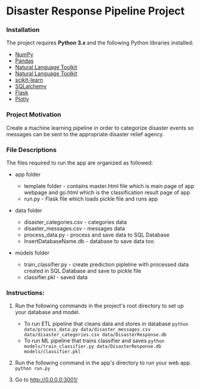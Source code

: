 <h1> Disaster Response Pipeline Project </h1>
<h3> Installation </h3>
The project requires <b> Python 3.x </b> and the following Python libraries installed:
<ul>

  <li> <a href="http://www.numpy.org/" rel="nofollow">NumPy</a> </li>
  <li> <a href="http://pandas.pydata.org" rel="nofollow">Pandas</a> </li>
  <li> <a href="https://www.nltk.org/" rel="nofollow">Natural Language Toolkit </a> </li>
  <li> <a href="https://www.nltk.org/" rel="nofollow">Natural Language Toolkit </a> </li>
  <li> <a href="https://scikit-learn.org/stable/" rel="nofollow">scikit-learn </a> </li>
  <li> <a href="https://www.sqlalchemy.org/" rel="nofollow">SQLalchemy </a> </li>
  <li> <a href="http://flask.pocoo.org/" rel="nofollow">Flask </a> </li>
  <li> <a href="https://plot.ly/python/" rel="nofollow">Plotly </a> </li>

</ul>

<h3> Project Motivation </h3>
Create a machine learning pipeline in order to categorize disaster events so messages can be
sent to the appropriate disaster relief agency.

<h3> File Descriptions </h3>
The files required to run the app are organized as followed:
<ul>
  <li> app folder </li>
    <ul>
      <li> template folder - contains master.html file which is main page of app webpage
      and go.html which is the classification result page of app </li>
      <li> run.py - Flask file which loads pickle file and runs app </li>
    </ul>
</ul>

<ul>
  <li> data folder </li>
    <ul>
      <li> disaster_categories.csv - categories data </li>
      <li> disaster_messages.csv - messages data </li>
      <li> process_data.py - process and save data to SQL Database </li>
      <li> InsertDatabaseName.db - database to save data too </li>
    </ul>
</ul>

<ul>
  <li> models folder </li>
    <ul>
      <li> train_classifier.py - create prediction pipleline with processed data created
      in SQL Database and save to pickle file </li>
      <li> classifier.pkl - saved data </li>
      </ul>

</ul>

### Instructions:
1. Run the following commands in the project's root directory to set up your database and model.

    - To run ETL pipeline that cleans data and stores in database
        `python data/process_data.py data/disaster_messages.csv data/disaster_categories.csv data/DisasterResponse.db`
    - To run ML pipeline that trains classifier and saves
        `python models/train_classifier.py data/DisasterResponse.db models/classifier.pkl`

2. Run the following command in the app's directory to run your web app.
    `python run.py`

3. Go to http://0.0.0.0:3001/
